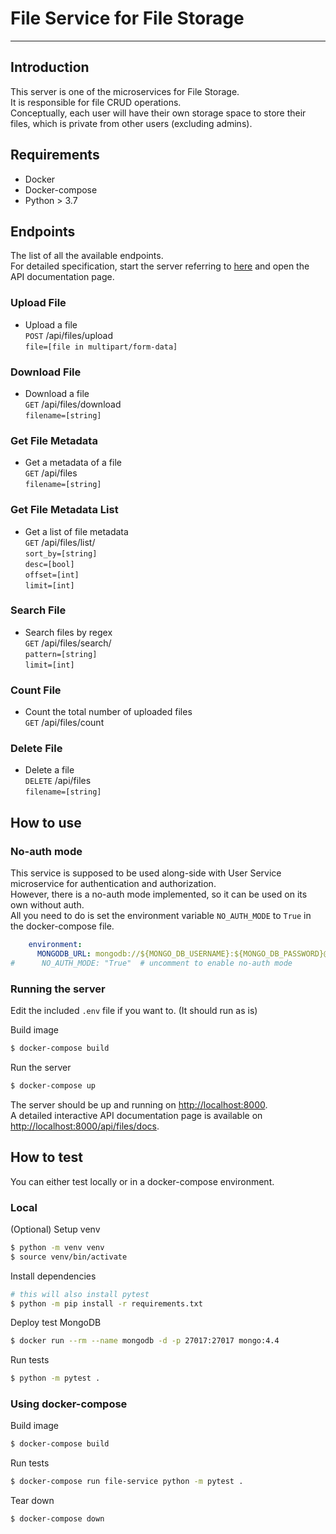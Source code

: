 # File Service for File Storage
____
## Introduction
This server is one of the microservices for File Storage.  
It is responsible for file CRUD operations.  
Conceptually, each user will have their own storage space to store their files, which is private from other users (excluding admins).

## Requirements
* Docker
* Docker-compose
* Python > 3.7

## Endpoints
The list of all the available endpoints.  
For detailed specification, start the server referring to [here](#running-the-server) and open the API documentation page.
### Upload File
* Upload a file  
  `POST` /api/files/upload  
  `file=[file in multipart/form-data]`
### Download File
* Download a file  
  `GET` /api/files/download  
  `filename=[string]`
### Get File Metadata
* Get a metadata of a file  
  `GET` /api/files  
  `filename=[string]`
### Get File Metadata List
* Get a list of file metadata  
  `GET` /api/files/list/  
  `sort_by=[string]`  
  `desc=[bool]`  
  `offset=[int]`  
  `limit=[int]`
### Search File  
* Search files by regex  
  `GET` /api/files/search/  
  `pattern=[string]`  
  `limit=[int]`
### Count File
* Count the total number of uploaded files  
  `GET` /api/files/count
### Delete File
* Delete a file  
  `DELETE` /api/files  
  `filename=[string]`

## How to use
### No-auth mode
This service is supposed to be used along-side with User Service microservice for authentication and authorization.   
However, there is a no-auth mode implemented, so it can be used on its own without auth.  
All you need to do is set the environment variable `NO_AUTH_MODE` to `True` in the docker-compose file.
```yaml
    environment:
      MONGODB_URL: mongodb://${MONGO_DB_USERNAME}:${MONGO_DB_PASSWORD}@${MONGO_DB_HOST}:27017
#      NO_AUTH_MODE: "True"  # uncomment to enable no-auth mode
```
### Running the server
Edit the included `.env` file if you want to. (It should run as is)

Build image
```bash
$ docker-compose build
```
Run the server
```bash
$ docker-compose up
```
The server should be up and running on <http://localhost:8000>.  
A detailed interactive API documentation page is available on <http://localhost:8000/api/files/docs>.


## How to test
You can either test locally or in a docker-compose environment.
### Local
(Optional) Setup venv
```bash
$ python -m venv venv
$ source venv/bin/activate
```

Install dependencies
```bash
# this will also install pytest
$ python -m pip install -r requirements.txt
```

Deploy test MongoDB
```bash
$ docker run --rm --name mongodb -d -p 27017:27017 mongo:4.4
```

Run tests
```bash
$ python -m pytest .
```

### Using docker-compose
Build image
```bash
$ docker-compose build
```

Run tests
```bash
$ docker-compose run file-service python -m pytest .
```

Tear down
```bash
$ docker-compose down
```